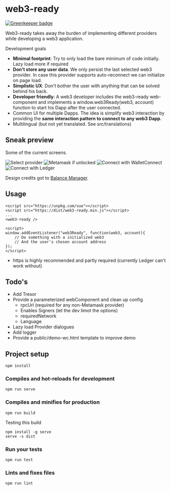 # web3-ready

[![Greenkeeper badge](https://badges.greenkeeper.io/digitaldonkey/web3ready.svg)](https://greenkeeper.io/)

Web3-ready takes away the burden of implementing different providers while developing a web3 application. 

Development goals

* **Minimal footprint**: Try to only load the bare minimum of code initially. Lazy load more if required
* **Don't store any user data**. We only persist the last selected web3 provider. In case this provider supports auto-reconnect we can initialize on page load. 
* **Simplistic UX**: Don't bother the user with anything that can be solved behind his back. 
* **Developer friendly**: A web3 developer includes the web3-ready web-component and implements a window.web3Ready(web3, account) function to start his Dapp after the user connected. 
* Common UI for multiple Dapps. The idea is simplify web3 interaction by providing the **same interaction pattern to connect to any web3 Dapp**. 
* Multilingual (but not yet translated. See src/translations)

## Sneak preview

Some of the current screens. 

![Select provider](https://github.com/digitaldonkey/web3ready/blob/master/docs/selectProvider.png?raw=true)
![Metamask if unlocked](https://github.com/digitaldonkey/web3ready/blob/master/docs/Metamask.png?raw=true)
![Connect with WalletConnect](https://github.com/digitaldonkey/web3ready/blob/master/docs/walletConnect.png?raw=true)
![Connect with Ledger](https://github.com/digitaldonkey/web3ready/blob/master/docs/ledger.png?raw=true)

Design credits got to [Balance Manager](https://manager.balance.io/).

## Usage

```
<script src="https://unpkg.com/vue"></script>
<script src="https://dist/web3-ready.min.js"></script>
...
<web3-ready />

<script>
window.addEventListener("web3Ready", function(web3, account){ 
	// Do something with a initialized web3
	// And the user's chosen account address
});
</script>
```

* https is highly recommended and partly required (currently Ledger can't work without)

## Todo's

* Add Tresor
* Provide a parameterized webComponent and clean up config 
	* rpcUrl (required for any non-Metamask provider)
	* Enables Signers (let the dev limot the options)
	* requiredNetwork
	* Language
* Lazy load Provider dialogues
* Add logger
* Provide a public/demo-wc.html template to improve demo

## Project setup
```
npm install
```

### Compiles and hot-reloads for development
```
npm run serve
```

### Compiles and minifies for production
```
npm run build
```

Testing this build

```
npm install -g serve
serve -s dist
```


### Run your tests
```
npm run test
```

### Lints and fixes files
```
npm run lint
```
